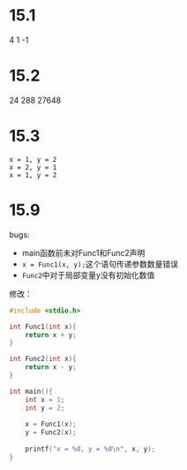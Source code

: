# 15.1

4 1 -1

# 15.2

24 288 27648

# 15.3

```
x = 1, y = 2
x = 2, y = 1
x = 1, y = 2
```



# 15.9

bugs:

- main函数前未对Func1和Func2声明
-  `x = Func1(x, y);`这个语句传递参数数量错误
- `Func2`中对于局部变量y没有初始化数值

修改：

```c
#include <stdio.h>

int Func1(int x){
	return x + y;
}

int Func2(int x){
	return x - y;
}

int main(){
	int x = 1;
	int y = 2;
	
	x = Func1(x);
	y = Func2(x);
	
	printf("x = %d, y = %d\n", x, y);
}
```

